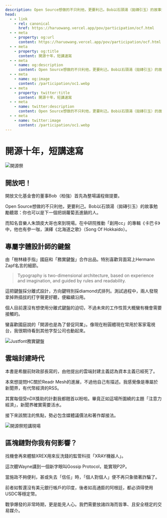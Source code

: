 ```yaml
---
description: Open Source想做的不只利他，更要利己。Bob以石頭湯（拋磚引玉）的故事勉勵聽眾：你也可以是下一個把胡蘿蔔丟進鍋的人
head:
  - - link
    - rel: canonical
      href: https://haruowang.vercel.app/pov/participation/ocf.html
  - - meta
    - property: og:url
      content: https://haruowang.vercel.app/pov/participation/ocf.html
  - - meta
    - property: og:title
      content: 開源十年，短講速寫
  - - meta
    - name: og:description
      content: Open Source想做的不只利他，更要利己。Bob以石頭湯（拋磚引玉）的故事勉勵聽眾：你也可以是下一個把胡蘿蔔丟進鍋的人
  - - meta
    - name: og:image
      content: /participation/oc1.webp
  - - meta
    - property: twitter:title
      content: 開源十年，短講速寫
  - - meta
    - name: twitter:description
      content: Open Source想做的不只利他，更要利己。Bob以石頭湯（拋磚引玉）的故事勉勵聽眾：你也可以是下一個把胡蘿蔔丟進鍋的人
  - - meta
    - name: twitter:image
      content: /participation/oc1.webp
---
```


# 開源十年，短講速寫

<p><Badge type="info" text="🌳 Evergreen" /></P>

![開源祭](/participation/oc1.webp)

## 開放吧！

開放文化基金會的董事Bob（柏強）首先為整場議程做提要。

Open Source想做的不只利他，更要利己。Bob以石頭湯（拋磚引玉）的故事勉勵聽眾：你也可以是下一個把胡蘿蔔丟進鍋的人。

而知名音樂人朱頭皮大哥也來到現場。在中研院推動「創用cc」的專輯《卡巴卡》中，他也有參一咖，演繹《北海道之歌》（Song Of Hokkaido）。

## 專屬字體設計師的鍵盤

由「樹林綠手指」國庭和「務實鍵盤」合作出品。特別喜歡背面寫上Hermann Zapf名言的細節。

> Typography is two-dimensional architecture, based on experience and imagination, and guided by rules and readability.

這把鍵盤採分離式設計，方向鍵特別採diamond式排列。測試過程中，兩人發現拿掉熱插拔的打字聲更好聽，便繼續沿用。

個人目前還沒有想使用分離式鍵盤的迫切，不過未來的工作性質大概蠻有機會需要接觸的。

蠻喜歡國庭說的「開源也是為了督促同業」。像現在粉圓體現在常用於客家電視台，我很期待看到其他字型公司也動起來。

![Justfont務實鍵盤](/participation/oc2.webp)

## 雲端封建時代

本書是希臘前財政部長寫的，由他提出的雲端封建主義認為資本主義已經死了。 

本來想提問HC關於Readr Mesh的進展，不過他自己有描述。我感覺像是專屬於新聞界，有代幣經濟的RSS。

其實每個受nDX獎助的計劃我都翹首以盼啦。畢竟正如這場所圍繞的主題「注意力經濟」，新聞界確實需要活水。

接下來該關注的焦點，勢必包含媒體議價法和著作鄰接法。 

![開源祭短講現場](/participation/oc3.webp)

## 區塊鏈對你我有何影響？

找機會再來體驗XREX用來反洗錢的監管科技「XRAY機器人」。

這次聽Wayne講到一個新字眼叫Gossip Protocol，能實現P2P。

當施政不夠便利，甚或失去「信任」時，「個人對個人」便不再只象徵著詐騙了。

前者如暫還沒有美元銀行帳戶的印度，後者如高通膨的阿根廷，都必須得使用USDC等穩定幣。

戰爭爆發的非常時期，更是能見人心。我們需要放諸四海而皆準、且安全穩定的交易媒介。